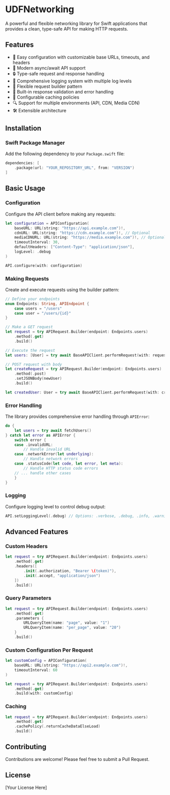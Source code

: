 # UDFNetworking

A powerful and flexible networking library for Swift applications that provides a clean, type-safe API for making HTTP requests.

## Features

- 🔧 Easy configuration with customizable base URLs, timeouts, and headers
- 🚀 Modern async/await API support
- 🔒 Type-safe request and response handling
- 📝 Comprehensive logging system with multiple log levels
- 🔄 Flexible request builder pattern
- 🎯 Built-in response validation and error handling
- 💾 Configurable caching policies
- 🔍 Support for multiple environments (API, CDN, Media CDN)
- 🛠 Extensible architecture

## Installation

### Swift Package Manager

Add the following dependency to your `Package.swift` file:

```swift
dependencies: [
    .package(url: "YOUR_REPOSITORY_URL", from: "VERSION")
]
```

## Basic Usage

### Configuration

Configure the API client before making any requests:

```swift
let configuration = APIConfiguration(
    baseURL: URL(string: "https://api.example.com")!,
    cdnURL: URL(string: "https://cdn.example.com")!, // Optional
    mediaCDNURL: URL(string: "https://media.example.com")!, // Optional
    timeoutInterval: 30,
    defaultHeaders: ["Content-Type": "application/json"],
    logLevel: .debug
)

API.configure(with: configuration)
```

### Making Requests

Create and execute requests using the builder pattern:

```swift
// Define your endpoints
enum Endpoints: String, APIEndpoint {
    case users = "/users"
    case user = "/users/{id}"
}

// Make a GET request
let request = try APIRequest.Builder(endpoint: Endpoints.users)
    .method(.get)
    .build()

// Execute the request
let users: [User] = try await BaseAPIClient.performRequest(with: request.urlRequest)

// POST request with body
let createRequest = try APIRequest.Builder(endpoint: Endpoints.users)
    .method(.post)
    .setJSONBody(newUser)
    .build()

let createdUser: User = try await BaseAPIClient.performRequest(with: createRequest.urlRequest)
```

### Error Handling

The library provides comprehensive error handling through `APIError`:

```swift
do {
    let users = try await fetchUsers()
} catch let error as APIError {
    switch error {
    case .invalidURL:
        // Handle invalid URL
    case .networkError(let underlying):
        // Handle network errors
    case .statusCode(let code, let error, let meta):
        // Handle HTTP status code errors
    // ... handle other cases
    }
}
```

### Logging

Configure logging level to control debug output:

```swift
API.setLoggingLevel(.debug) // Options: .verbose, .debug, .info, .warning, .error, .none
```

## Advanced Features

### Custom Headers

```swift
let request = try APIRequest.Builder(endpoint: Endpoints.users)
    .method(.get)
    .headers([
        .init(.authorization, "Bearer \(token)"),
        .init(.accept, "application/json")
    ])
    .build()
```

### Query Parameters

```swift
let request = try APIRequest.Builder(endpoint: Endpoints.users)
    .method(.get)
    .parameters {
        URLQueryItem(name: "page", value: "1")
        URLQueryItem(name: "per_page", value: "20")
    }
    .build()
```

### Custom Configuration Per Request

```swift
let customConfig = APIConfiguration(
    baseURL: URL(string: "https://api2.example.com")!,
    timeoutInterval: 60
)

let request = try APIRequest.Builder(endpoint: Endpoints.users)
    .method(.get)
    .build(with: customConfig)
```

### Caching

```swift
let request = try APIRequest.Builder(endpoint: Endpoints.users)
    .method(.get)
    .cachePolicy(.returnCacheDataElseLoad)
    .build()
```

## Contributing

Contributions are welcome! Please feel free to submit a Pull Request.

## License

[Your License Here] 